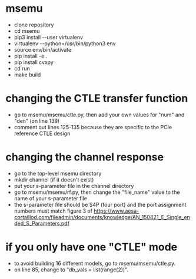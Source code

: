 # msemu

* clone repository
* cd msemu
* pip3 install --user virtualenv
* virtualenv --python=/usr/bin/python3 env
* source env/bin/activate
* pip install -e .
* pip install cvxpy
* cd run
* make build

# changing the CTLE transfer function
* go to msemu/msemu/ctle.py, then add your own values for "num" and "den" (on line 139)
* comment out lines 125-135 because they are specific to the PCIe reference CTLE design

# changing the channel response
* go to the top-level msemu directory
* mkdir channel (if it doesn't exist)
* put your s-parameter file in the channel directory
* go to msemu/msemu/rf.py, then change the "file_name" value to the name of your s-parameter file
* the s-parameter file should be S4P (four port) and the port assignment numbers must match figure 3 of https://www.aesa-cortaillod.com/fileadmin/documents/knowledge/AN_150421_E_Single_ended_S_Parameters.pdf

# if you only have one "CTLE" mode
* to avoid building 16 different models, go to msemu/msemu/ctle.py.
* on line 85, change to "db_vals = list(range(2))".  
